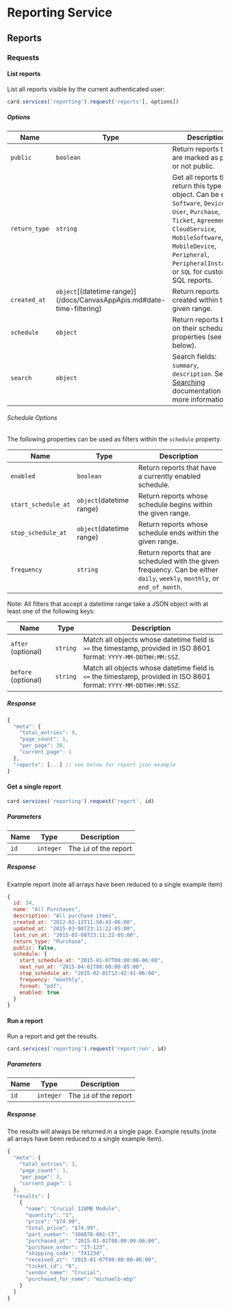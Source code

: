 # Reporting Service

## Reports

### Requests

#### List reports

List all reports visible by the current authenticated user:

```js
card.services('reporting').request('reports'[, options])
```

##### Options

Name | Type | Description
-----|------|--------------
`public`|`boolean`| Return reports that are marked as public or not public.
`return_type`|`string`| Get all reports that return this type of object.  Can be either `Software`, `Device`, `User`, `Purchase`, `Ticket`, `Agreement`, `CloudService`, `MobileSoftware`, `MobileDevice`, `Peripheral`, `PeripheralInstances`, or `SQL` for custom SQL reports.
`created_at`|`object`[(datetime range)] (/docs/CanvasAppApis.md#date-time-filtering)| Return reports created within the given range.
`schedule`|`object`| Return reports based on their schedule properties (see below).
`search`|`object`| Search fields: `summary`, `description`.  See [Searching](/docs/CanvasAppApis.md#searching) documentation for more information.

###### Schedule Options

The following properties can be used as filters within the `schedule` property.

Name | Type | Description
-----|------|--------------
`enabled`|`boolean`| Return reports that have a currently enabled schedule.
`start_schedule_at`|`object`(datetime range)| Return reports whose schedule begins within the given range.
`stop_schedule_at`|`object`(datetime range)| Return reports whose schedule ends within the given range.
`frequency`|`string`| Return reports that are scheduled with the given frequency.  Can be either `daily`, `weekly`, `monthly`, or `end_of_month`.

Note: All filters that accept a datetime range take a JSON object with at least one of the following keys:

Name | Type | Description
-----|------|--------------
`after` (optional)|`string`| Match all objects whose datetime field is `>=` the timestamp, provided in ISO 8601 format: `YYYY-MM-DDTHH:MM:SSZ`.
`before` (optional)|`string`| Match all objects whose datetime field is `<=` the timestamp, provided in ISO 8601 format: `YYYY-MM-DDTHH:MM:SSZ`.

##### Response
```js
{
  "meta": {
    "total_entries": 9,
    "page_count": 1,
    "per_page": 30,
    "current_page": 1
  },
  "reports": [...] // see below for report json example
}
```


#### Get a single report

```js
card.services('reporting').request('report', id)
```

##### Parameters

Name | Type | Description
-----|------|--------------
`id`|`integer`| The `id` of the report

##### Response

Example report (note all arrays have been reduced to a single example item)

```js
{
  id: 34,
  name: "All Purchases",
  description: "All purchase items",
  created_at: "2012-01-13T11:50:43-06:00",
  updated_at: "2015-03-08T23:11:22-05:00",
  last_run_at: "2015-03-08T23:11:22-05:00",
  return_type: "Purchase",
  public: false,
  schedule: {
    start_schedule_at: "2015-01-07T08:00:00-06:00",
    next_run_at: "2015-04-01T08:00:00-05:00",
    stop_schedule_at: "2015-02-01T12:42:41-06:00",
    frequency: "monthly",
    format: "pdf",
    enabled: true
  }
}
```

#### Run a report

Run a report and get the results.

```js
card.services('reporting').request('report:run', id)
```

##### Parameters

Name | Type | Description
-----|------|--------------
`id`|`integer`| The `id` of the report

##### Response

The results will always be returned in a single page.  Example results (note all
arrays have been reduced to a single example item).

```js
{
  "meta": {
    "total_entries": 3,
    "page_count": 1,
    "per_page": 3,
    "current_page": 1
  },
  "results": [
    {
      "name": "Crucial 128MB Module",
      "quantity": "1",
      "price": "$74.99",
      "total_price": "$74.99",
      "part_number": "308878-001-CT",
      "purchased_at": "2015-01-01T08:00:00-06:00",
      "purchase_order": "IT-123",
      "shipping_code": "TX1234",
      "received_at": "2015-01-07T08:00:00-06:00",
      "ticket_id": "6",
      "vendor_name": "Crucial",
      "purchased_for_name": "michaelb-mbp"
    }
  ]
}
```
